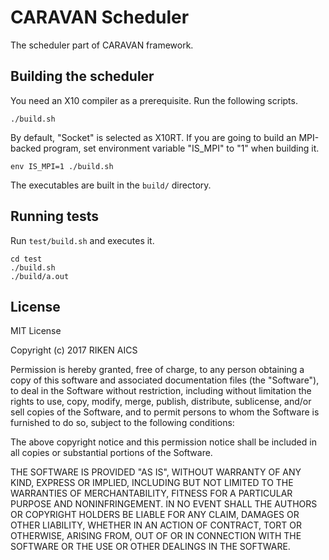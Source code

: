 # CARAVAN Scheduler

The scheduler part of CARAVAN framework.

## Building the scheduler

You need an X10 compiler as a prerequisite. Run the following scripts.

```
./build.sh
```

By default, "Socket" is selected as X10RT. If you are going to build an MPI-backed program, set environment variable "IS\_MPI" to "1" when building it.

```
env IS_MPI=1 ./build.sh
```

The executables are built in the `build/` directory.

## Running tests

Run `test/build.sh` and executes it.

```
cd test
./build.sh
./build/a.out
```

## License

MIT License

Copyright (c) 2017 RIKEN AICS

Permission is hereby granted, free of charge, to any person obtaining a copy
of this software and associated documentation files (the "Software"), to deal
in the Software without restriction, including without limitation the rights
to use, copy, modify, merge, publish, distribute, sublicense, and/or sell
copies of the Software, and to permit persons to whom the Software is
furnished to do so, subject to the following conditions:

The above copyright notice and this permission notice shall be included in all
copies or substantial portions of the Software.

THE SOFTWARE IS PROVIDED "AS IS", WITHOUT WARRANTY OF ANY KIND, EXPRESS OR
IMPLIED, INCLUDING BUT NOT LIMITED TO THE WARRANTIES OF MERCHANTABILITY,
FITNESS FOR A PARTICULAR PURPOSE AND NONINFRINGEMENT. IN NO EVENT SHALL THE
AUTHORS OR COPYRIGHT HOLDERS BE LIABLE FOR ANY CLAIM, DAMAGES OR OTHER
LIABILITY, WHETHER IN AN ACTION OF CONTRACT, TORT OR OTHERWISE, ARISING FROM,
OUT OF OR IN CONNECTION WITH THE SOFTWARE OR THE USE OR OTHER DEALINGS IN THE
SOFTWARE.

